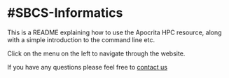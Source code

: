 #SBCS-Informatics
=======

This is a README explaining how to use the Apocrita HPC resource, along with a simple introduction to the command line etc. 

Click on the menu on the left to navigate through the website.

If you have any questions please feel free to [contact us](2_0_contact_us.md)

